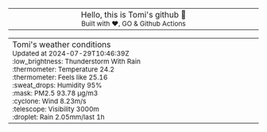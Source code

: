 
<div align="center">
<table>
<tbody>
<td align="center">
<img width="2000" height="0"><br>
Hello, this is Tomi's github 👋<br>
<sup>Built with ❤️, GO & Github Actions</sup><br>
<img width="2000" height="0">
</td>
</tbody>
</table>
</div>
<table>
<tbody>
<td align="left">
<img width="2000" height="0"><br>
Tomi's weather conditions<br>
<sup>Updated at 2024-07-29T10:46:39Z</sup><br>
<sup>:low_brightness: Thunderstorm With Rain</sup><br>
<sup>:thermometer: Temperature 24.2 </sup><br>
<sup>:thermometer: Feels like 25.16</sup><br>
<sup>:sweat_drops: Humidity 95%</sup><br>
<sup>:mask: PM2.5 93.78 μg/m3</sup><br>
<sup>:cyclone: Wind 8.23m/s </sup><br>
<sup>:telescope: Visibility 3000m </sup><br>
<sup>:droplet: Rain 2.05mm/last 1h </sup><br>
<img width="2000" height="0">
</td>
<td align="left">
<img width="2000" height="0"><br>
<br>
<img width="2000" height="0">
</td>
</tbody>
</table>
</div>
    